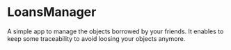 LoansManager
============

A simple app to manage the objects borrowed by your friends. It enables to keep some traceability to avoid loosing your objects anymore.